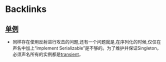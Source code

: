 
# Backlinks
## [单例](<单例.md>)
- 同样存在使用反射进行攻击的问题,还有一个问题就是,在序列化的时候,仅仅在声名中加上“implement Serializable”是不够的。为了维护并保证Singleton，必须声名所有的实例都是[transient](<transient.md>)，

